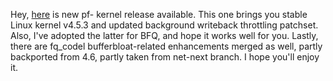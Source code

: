 Hey, [here](https://pf.natalenko.name/sources/4.5/patch-4.5-pf3.xz) is new pf-
kernel release available. This one brings you stable Linux kernel v4.5.3 and
updated background writeback throttling patchset. Also, I've adopted the
latter for BFQ, and hope it works well for you. Lastly, there are fq_codel
bufferbloat-related enhancements merged as well, partly backported from 4.6,
partly taken from net-next branch. I hope you'll enjoy it.

